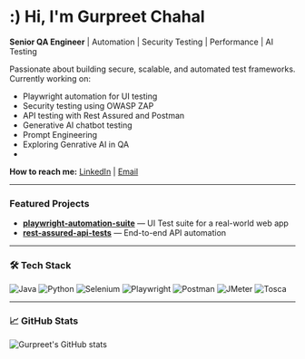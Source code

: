 #  :) Hi, I'm Gurpreet Chahal

**Senior QA Engineer** | Automation | Security Testing | Performance | AI Testing

Passionate about building secure, scalable, and automated test frameworks.
 Currently working on:  
- Playwright automation for UI testing  
- Security testing using OWASP ZAP  
- API testing with Rest Assured and Postman
- Generative AI chatbot testing
- Prompt Engineering 
- Exploring Genrative AI in QA
- 


**How to reach me:**
[LinkedIn](https://www.linkedin.com/in/gurpreet-chahal999/) | [Email](mailto:gurpreetgulichahal@gmail.com)

---

###  Featured Projects
-  **[playwright-automation-suite](https://github.com/Gurpreetgulichahal/Rusable-Framework)** — UI Test suite for a real-world web app
-  **[rest-assured-api-tests](https://github.com/...)** — End-to-end API automation
  
---

### 🛠 Tech Stack

![Java](https://img.shields.io/badge/Java-007396?style=flat&logo=java&logoColor=white)
![Python](https://img.shields.io/badge/Python-3776AB?style=flat&logo=python&logoColor=white)
![Selenium](https://img.shields.io/badge/Selenium-43B02A?style=flat&logo=selenium&logoColor=white)
![Playwright](https://img.shields.io/badge/Playwright-2EAD33?style=flat&logo=playwright&logoColor=white)
![Postman](https://img.shields.io/badge/Postman-FF6C37?style=flat&logo=postman&logoColor=white)
![JMeter](https://img.shields.io/badge/JMeter-D22128?style=flat&logo=apache-jmeter&logoColor=white)
![Tosca](https://img.shields.io/badge/Tosca_Testing-blue?style=flat&logo=testing-library&logoColor=white)


---

### 📈 GitHub Stats
![Gurpreet's GitHub stats](https://github-readme-stats.vercel.app/api?username=Gurpreetgulichahal&show_icons=true&theme=default)
